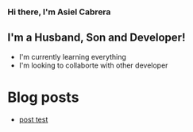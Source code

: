 ### Hi there, I'm Asiel Cabrera 

## I'm a Husband, Son and Developer!
- I'm currently learning everything
- I'm looking to collaborte with other developer 

# Blog posts
<!-- BLOG-POST-LIST:START -->
- [post test](https://dev.to/asielcabrera/post-test-2pcp)
<!-- BLOG-POST-LIST:END -->